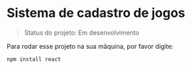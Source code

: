 # Sistema de cadastro de jogos #

> Status do projeto: Em desenvolvimento

Para rodar esse projeto na sua mãquina, por favor digite:

```
npm install react
```

